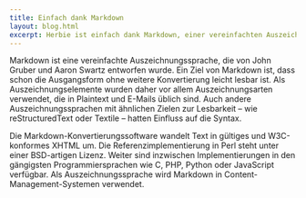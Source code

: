 ```yaml
---
title: Einfach dank Markdown
layout: blog.html
excerpt: Herbie ist einfach dank Markdown, einer vereinfachten Auszeichnunssprache, die ohne weitere Konvertierung leicht lesbar ist.
---
```


Markdown ist eine vereinfachte Auszeichnungssprache, die von John Gruber und
Aaron Swartz entworfen wurde. Ein Ziel von Markdown ist, dass schon die
Ausgangsform ohne weitere Konvertierung leicht lesbar ist. Als
Auszeichnungselemente wurden daher vor allem Auszeichnungsarten verwendet, die
in Plaintext und E-Mails üblich sind. Auch andere Auszeichnungssprachen mit
ähnlichen Zielen zur Lesbarkeit – wie reStructuredText oder Textile – hatten
Einfluss auf die Syntax.

Die Markdown-Konvertierungssoftware wandelt Text in gültiges und W3C-konformes
XHTML um. Die Referenzimplementierung in Perl steht unter einer BSD-artigen
Lizenz. Weiter sind inzwischen Implementierungen in den gängigsten
Programmiersprachen wie C, PHP, Python oder JavaScript verfügbar. Als
Auszeichnungssprache wird Markdown in Content-Management-Systemen verwendet.
